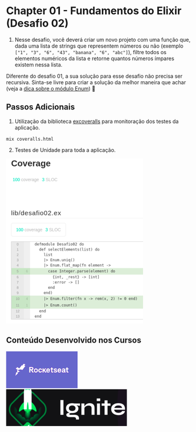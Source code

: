 # Chapter 01 - Fundamentos do Elixir (Desafio 02)

1. Nesse desafio, você deverá criar um novo projeto com uma função que, dada uma lista de strings que representem números ou não (exemplo `["1", "3", "6", "43", "banana", "6", "abc"]`), filtre todos os elementos numéricos da lista e retorne quantos números ímpares existem nessa lista.

Diferente do desafio 01, a sua solução para esse desafio não precisa ser recursiva. Sinta-se livre para criar a solução da melhor maneira que achar (veja a [dica sobre o módulo Enum](https://www.notion.so/Desafio-02-Filtragem-em-listas-87cf8190c3594fe59b2486c5b7df180c)) 🚀


## Passos Adicionais
1. Utilização da biblioteca [excoveralls](https://github.com/parroty/excoveralls) para monitoração dos testes da aplicação.

```
mix coveralls.html
```
2. Testes de Unidade para toda a aplicação.

![](assets/images/test.png)

## Conteúdo Desenvolvido nos Cursos
![](assets/images/rocketseat.png)
![](assets/images/ignite.png)
